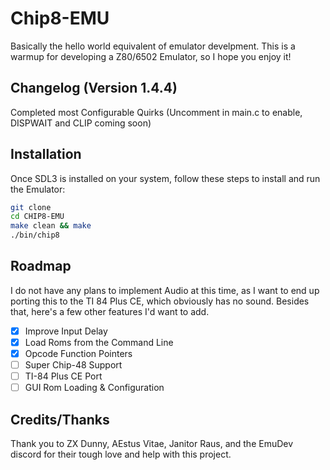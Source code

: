 # Chip8-EMU

Basically the hello world equivalent of emulator develpment. This is a warmup for developing a Z80/6502 Emulator, so I hope you enjoy it!

## Changelog (Version 1.4.4)

Completed most Configurable Quirks (Uncomment in main.c to enable, DISPWAIT and CLIP coming soon)

## Installation  

Once SDL3 is installed on your system, follow these steps to install and run the Emulator:  

```bash  
git clone
cd CHIP8-EMU
make clean && make
./bin/chip8
```  

## Roadmap  

I do not have any plans to implement Audio at this time, as I want to end up porting this to the TI 84 Plus CE, which obviously has no sound. Besides that, here's a few other features I'd want to add.

- [x] Improve Input Delay
- [x] Load Roms from the Command Line
- [x] Opcode Function Pointers
- [ ] Super Chip-48 Support
- [ ] TI-84 Plus CE Port
- [ ] GUI Rom Loading & Configuration

## Credits/Thanks  

Thank you to ZX Dunny, AEstus Vitae, Janitor Raus, and the EmuDev discord for their tough love and help with this project.

